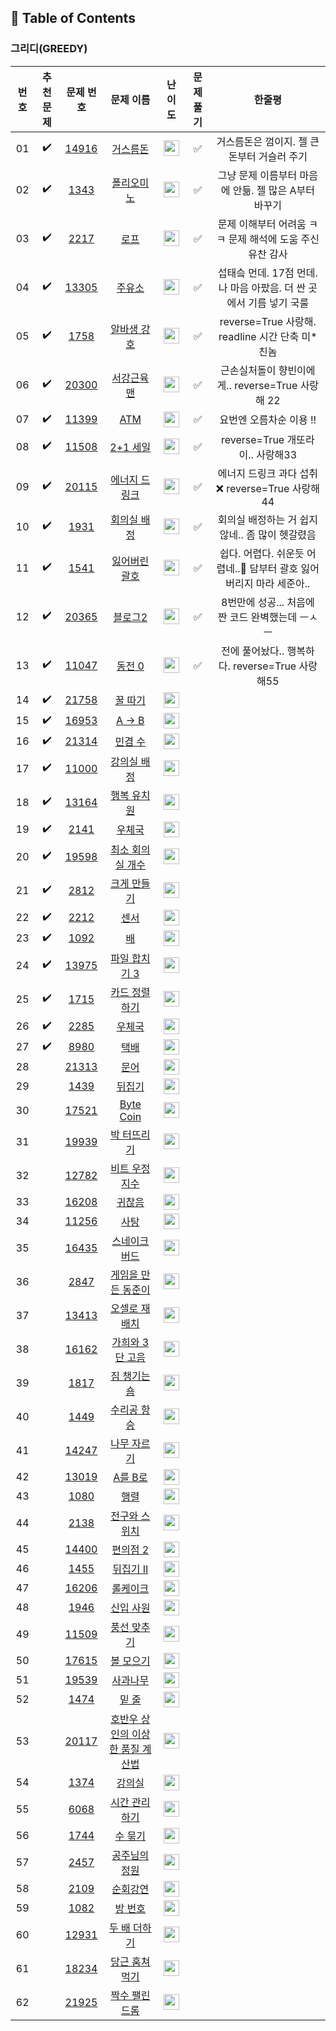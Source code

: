 ## 📝 Table of Contents
### 그리디(GREEDY)

|번호|        추천 문제      |                               문제 번호                                  |                                          문제 이름                                 |                                       난이도                                     | 문제 풀기|    한줄평 |
| :-----: | :-----: | :-----: | :-----: | :-----: | :-----: | :-----: |
| 01 |  :heavy_check_mark:  | <a href="https://www.acmicpc.net/problem/14916" target="_blank">14916</a> | <a href="https://www.acmicpc.net/problem/14916" target="_blank">거스름돈</a>      | <img height="25px" width="25px" src="https://static.solved.ac/tier_small/6.svg"/> |  ✅  |거스름돈은 껌이지. 젤 큰 돈부터 거슬러 주기|
| 02 |  :heavy_check_mark:  | <a href="https://www.acmicpc.net/problem/1343" target="_blank">1343</a>   | <a href="https://www.acmicpc.net/problem/1343" target="_blank">폴리오미노</a>     | <img height="25px" width="25px" src="https://static.solved.ac/tier_small/6.svg"/> |  ✅  |그냥 문제 이름부터 마음에 안듦. 젤 많은 A부터 바꾸기|
| 03 |  :heavy_check_mark:  | <a href="https://www.acmicpc.net/problem/2217" target="_blank">2217</a>   | <a href="https://www.acmicpc.net/problem/2217" target="_blank">로프</a>           | <img height="25px" width="25px" src="https://static.solved.ac/tier_small/7.svg"/>    |  ✅  |문제 이해부터 어려움 ㅋㅋ 문제 해석에 도움 주신 유찬 감사|
| 04 |  :heavy_check_mark:  | <a href="https://www.acmicpc.net/problem/13305" target="_blank">13305</a> | <a href="https://www.acmicpc.net/problem/13305" target="_blank">주유소</a>        | <img height="25px" width="25px" src="https://static.solved.ac/tier_small/7.svg"/> |  ✅  |섭태슼 먼데. 17점 먼데. 나 마음 아팠음. 더 싼 곳에서 기름 넣기 국룰|
| 05 |  :heavy_check_mark:  | <a href="https://www.acmicpc.net/problem/1758" target="_blank">1758</a>   | <a href="https://www.acmicpc.net/problem/1758" target="_blank">알바생 강호</a>    | <img height="25px" width="25px" src="https://static.solved.ac/tier_small/7.svg"/> |  ✅  |reverse=True 사랑해. readline 시간 단축 미*친놈|
| 06 |  :heavy_check_mark:  | <a href="https://www.acmicpc.net/problem/20300" target="_blank">20300</a> | <a href="https://www.acmicpc.net/problem/20300" target="_blank">서강근육맨</a>    | <img height="25px" width="25px" src="https://static.solved.ac/tier_small/7.svg"/> |  ✅  |근손실처돌이 향빈이에게.. reverse=True 사랑해 22|
| 07 |  :heavy_check_mark:  | <a href="https://www.acmicpc.net/problem/11399" target="_blank">11399</a> | <a href="https://www.acmicpc.net/problem/11399" target="_blank">ATM</a>           | <img height="25px" width="25px" src="https://static.solved.ac/tier_small/8.svg"/> |  ✅  |요번엔 오름차순 이용 !!|
| 08 |  :heavy_check_mark:  | <a href="https://www.acmicpc.net/problem/11508" target="_blank">11508</a> | <a href="https://www.acmicpc.net/problem/11508" target="_blank">2+1 세일</a>      | <img height="25px" width="25px" src="https://static.solved.ac/tier_small/8.svg"/> |  ✅  |reverse=True 개또라이.. 사랑해33|
| 09 |  :heavy_check_mark:  | <a href="https://www.acmicpc.net/problem/20115" target="_blank">20115</a> | <a href="https://www.acmicpc.net/problem/20115" target="_blank">에너지 드링크</a> | <img height="25px" width="25px" src="https://static.solved.ac/tier_small/8.svg"/> |  ✅  |에너지 드링크 과다 섭취 ❌ reverse=True 사랑해44|
| 10 |  :heavy_check_mark:  | <a href="https://www.acmicpc.net/problem/1931" target="_blank">1931</a>   | <a href="https://www.acmicpc.net/problem/1931" target="_blank">회의실 배정</a>    | <img height="25px" width="25px" src="https://static.solved.ac/tier_small/9.svg"/> |  ✅  |회의실 배정하는 거 쉽지 않네.. 좀 많이 헷갈렸음|
| 11 |  :heavy_check_mark:  | <a href="https://www.acmicpc.net/problem/1541" target="_blank">1541</a>   | <a href="https://www.acmicpc.net/problem/1541" target="_blank">잃어버린 괄호</a>  | <img height="25px" width="25px" src="https://static.solved.ac/tier_small/9.svg"/> |✅|쉽다. 어렵다. 쉬운듯 어렵네..🤮 담부터 괄호 잃어버리지 마라 세준아..|
| 12 |  :heavy_check_mark:  | <a href="https://www.acmicpc.net/problem/20365" target="_blank">20365</a> | <a href="https://www.acmicpc.net/problem/20365" target="_blank">블로그2</a>       | <img height="25px" width="25px" src="https://static.solved.ac/tier_small/9.svg"/> |  ✅  |8번만에 성공... 처음에 짠 코드 완벽했는데 ㅡㅅㅡ|
| 13 |  :heavy_check_mark:  | <a href="https://www.acmicpc.net/problem/11047" target="_blank">11047</a> | <a href="https://www.acmicpc.net/problem/11047" target="_blank">동전 0</a>        | <img height="25px" width="25px" src="https://static.solved.ac/tier_small/9.svg"/> |✅|전에 풀어놨다.. 행복하다. reverse=True 사랑해55 |
| 14 |  :heavy_check_mark:  | <a href="https://www.acmicpc.net/problem/21758" target="_blank">21758</a> | <a href="https://www.acmicpc.net/problem/21758" target="_blank">꿀 따기</a>       | <img height="25px" width="25px" src="https://static.solved.ac/tier_small/9.svg"/> | |      |
| 15 |  :heavy_check_mark:  | <a href="https://www.acmicpc.net/problem/16953" target="_blank">16953</a> | <a href="https://www.acmicpc.net/problem/16953" target="_blank">A → B</a>         | <img height="25px" width="25px" src="https://static.solved.ac/tier_small/10.svg"/> |    |      |
| 16 |  :heavy_check_mark:  | <a href="https://www.acmicpc.net/problem/21314" target="_blank">21314</a> | <a href="https://www.acmicpc.net/problem/21314" target="_blank">민겸 수</a>       | <img height="25px" width="25px" src="https://static.solved.ac/tier_small/10.svg"/> |    |      |
| 17 |  :heavy_check_mark:  | <a href="https://www.acmicpc.net/problem/11000" target="_blank">11000</a> | <a href="https://www.acmicpc.net/problem/11000" target="_blank">강의실 배정</a>   | <img height="25px" width="25px" src="https://static.solved.ac/tier_small/11.svg"/> |    |      |
| 18 |  :heavy_check_mark:  | <a href="https://www.acmicpc.net/problem/13164" target="_blank">13164</a> | <a href="https://www.acmicpc.net/problem/13164" target="_blank">행복 유치원</a>   | <img height="25px" width="25px" src="https://static.solved.ac/tier_small/11.svg"/> |    |      |
| 19 |  :heavy_check_mark:  | <a href="https://www.acmicpc.net/problem/2141" target="_blank">2141</a>   | <a href="https://www.acmicpc.net/problem/2141" target="_blank">우체국</a>         | <img height="25px" width="25px" src="https://static.solved.ac/tier_small/11.svg"/> |    |      |
| 20 |  :heavy_check_mark:  | <a href="https://www.acmicpc.net/problem/19598" target="_blank">19598</a> | <a href="https://www.acmicpc.net/problem/19598" target="_blank">최소 회의실 개수</a> | <img height="25px" width="25px" src="https://static.solved.ac/tier_small/11.svg"/> |    |      |
| 21 |  :heavy_check_mark:  | <a href="https://www.acmicpc.net/problem/2812" target="_blank">2812</a>   | <a href="https://www.acmicpc.net/problem/2812" target="_blank">크게 만들기</a>       | <img height="25px" width="25px" src="https://static.solved.ac/tier_small/11.svg"/> |    |      |
| 22 |  :heavy_check_mark:  | <a href="https://www.acmicpc.net/problem/2212" target="_blank">2212</a>   | <a href="https://www.acmicpc.net/problem/2212" target="_blank">센서</a>              | <img height="25px" width="25px" src="https://static.solved.ac/tier_small/11.svg"/> |    |      |
| 23 |  :heavy_check_mark:  | <a href="https://www.acmicpc.net/problem/1092" target="_blank">1092</a>   | <a href="https://www.acmicpc.net/problem/1092" target="_blank">배</a>                | <img height="25px" width="25px" src="https://static.solved.ac/tier_small/11.svg"/> |    |      |
| 24 |  :heavy_check_mark:  | <a href="https://www.acmicpc.net/problem/13975" target="_blank">13975</a> | <a href="https://www.acmicpc.net/problem/13975" target="_blank">파일 합치기 3</a>    | <img height="25px" width="25px" src="https://static.solved.ac/tier_small/11.svg"/> |    |      |
| 25 |  :heavy_check_mark:  | <a href="https://www.acmicpc.net/problem/1715" target="_blank">1715</a>   | <a href="https://www.acmicpc.net/problem/1715" target="_blank">카드 정렬하기</a>     | <img height="25px" width="25px" src="https://static.solved.ac/tier_small/12.svg"/> |    |      |
| 26 |  :heavy_check_mark:  | <a href="https://www.acmicpc.net/problem/2285" target="_blank">2285</a>   | <a href="https://www.acmicpc.net/problem/2285" target="_blank">우체국</a>            | <img height="25px" width="25px" src="https://static.solved.ac/tier_small/12.svg"/> |    |      |
| 27 |  :heavy_check_mark:  | <a href="https://www.acmicpc.net/problem/8980" target="_blank">8980</a>   | <a href="https://www.acmicpc.net/problem/8980" target="_blank">택배</a>              | <img height="25px" width="25px" src="https://static.solved.ac/tier_small/13.svg"/> |    |      |
| 28 |                      | <a href="https://www.acmicpc.net/problem/21313" target="_blank">21313</a> | <a href="https://www.acmicpc.net/problem/21313" target="_blank">문어</a>             | <img height="25px" width="25px" src="https://static.solved.ac/tier_small/4.svg"/> |    |      |
| 29 |                      | <a href="https://www.acmicpc.net/problem/1439" target="_blank">1439</a>   | <a href="https://www.acmicpc.net/problem/1439" target="_blank">뒤집기</a>            | <img height="25px" width="25px" src="https://static.solved.ac/tier_small/6.svg"/> |    |      |
| 30 |                      | <a href="https://www.acmicpc.net/problem/17521" target="_blank">17521</a> | <a href="https://www.acmicpc.net/problem/17521" target="_blank">Byte Coin</a>        | <img height="25px" width="25px" src="https://static.solved.ac/tier_small/6.svg"/> |    |      |
| 31 |                      | <a href="https://www.acmicpc.net/problem/19939" target="_blank">19939</a> | <a href="https://www.acmicpc.net/problem/19939" target="_blank">박 터뜨리기</a>      | <img height="25px" width="25px" src="https://static.solved.ac/tier_small/6.svg"/> |    |      |
| 32 |                      | <a href="https://www.acmicpc.net/problem/12782" target="_blank">12782</a> | <a href="https://www.acmicpc.net/problem/12782" target="_blank">비트 우정지수</a>    | <img height="25px" width="25px" src="https://static.solved.ac/tier_small/6.svg"/> |    |      |
| 33 |                      | <a href="https://www.acmicpc.net/problem/16208" target="_blank">16208</a> | <a href="https://www.acmicpc.net/problem/16208" target="_blank">귀찮음</a>           | <img height="25px" width="25px" src="https://static.solved.ac/tier_small/6.svg"/> |    |    |
| 34 |                      | <a href="https://www.acmicpc.net/problem/11256" target="_blank">11256</a> | <a href="https://www.acmicpc.net/problem/11256" target="_blank">사탕</a>             | <img height="25px" width="25px" src="https://static.solved.ac/tier_small/6.svg"/> |    |      |
| 35 |                      | <a href="https://www.acmicpc.net/problem/16435" target="_blank">16435</a> | <a href="https://www.acmicpc.net/problem/16435" target="_blank">스네이크버드</a>      | <img height="25px" width="25px" src="https://static.solved.ac/tier_small/6.svg"/> |      ||
| 36 |                      | <a href="https://www.acmicpc.net/problem/2847" target="_blank">2847</a>   | <a href="https://www.acmicpc.net/problem/2847" target="_blank">게임을 만든 동준이</a> | <img height="25px" width="25px" src="https://static.solved.ac/tier_small/7.svg"/> |    |      |
| 37 |                      | <a href="https://www.acmicpc.net/problem/13413" target="_blank">13413</a> | <a href="https://www.acmicpc.net/problem/13413" target="_blank">오셀로 재배치</a>     | <img height="25px" width="25px" src="https://static.solved.ac/tier_small/7.svg"/> |    |      |
| 38 |                      | <a href="https://www.acmicpc.net/problem/16162" target="_blank">16162</a> | <a href="https://www.acmicpc.net/problem/16162" target="_blank">가희와 3단 고음</a>   | <img height="25px" width="25px" src="https://static.solved.ac/tier_small/7.svg"/> |    |      |
| 39 |                      | <a href="https://www.acmicpc.net/problem/1817" target="_blank">1817</a>   | <a href="https://www.acmicpc.net/problem/1817" target="_blank">짐 챙기는 숌</a>       | <img height="25px" width="25px" src="https://static.solved.ac/tier_small/7.svg"/> |    |      |
| 40 |                      | <a href="https://www.acmicpc.net/problem/1449" target="_blank">1449</a>   | <a href="https://www.acmicpc.net/problem/1449" target="_blank">수리공 항승</a>        | <img height="25px" width="25px" src="https://static.solved.ac/tier_small/8.svg"/> |    |      |
| 41 |                      | <a href="https://www.acmicpc.net/problem/14247" target="_blank">14247</a> | <a href="https://www.acmicpc.net/problem/14247" target="_blank">나무 자르기</a>       | <img height="25px" width="25px" src="https://static.solved.ac/tier_small/8.svg"/> |      ||
| 42 |                      | <a href="https://www.acmicpc.net/problem/13019" target="_blank">13019</a> | <a href="https://www.acmicpc.net/problem/13019" target="_blank">A를 B로</a>           | <img height="25px" width="25px" src="https://static.solved.ac/tier_small/9.svg"/> |    |      |
| 43 |                      | <a href="https://www.acmicpc.net/problem/1080" target="_blank">1080</a>   | <a href="https://www.acmicpc.net/problem/1080" target="_blank">행렬</a>               | <img height="25px" width="25px" src="https://static.solved.ac/tier_small/9.svg"/> |    |      |
| 44 |                      | <a href="https://www.acmicpc.net/problem/2138" target="_blank">2138</a>   | <a href="https://www.acmicpc.net/problem/2138" target="_blank">전구와 스위치</a>      | <img height="25px" width="25px" src="https://static.solved.ac/tier_small/9.svg"/> |    |      |
| 45 |                      | <a href="https://www.acmicpc.net/problem/14400" target="_blank">14400</a> | <a href="https://www.acmicpc.net/problem/14400" target="_blank">편의점 2</a>          | <img height="25px" width="25px" src="https://static.solved.ac/tier_small/9.svg"/> |    |      |
| 46 |                      | <a href="https://www.acmicpc.net/problem/1455" target="_blank">1455</a>   | <a href="https://www.acmicpc.net/problem/1455" target="_blank">뒤집기 II</a>          | <img height="25px" width="25px" src="https://static.solved.ac/tier_small/9.svg"/> |    |      |
| 47 |                      | <a href="https://www.acmicpc.net/problem/16206" target="_blank">16206</a> | <a href="https://www.acmicpc.net/problem/16206" target="_blank">롤케이크</a>          | <img height="25px" width="25px" src="https://static.solved.ac/tier_small/9.svg"/> |    |      |
| 48 |                      | <a href="https://www.acmicpc.net/problem/1946" target="_blank">1946</a>   | <a href="https://www.acmicpc.net/problem/1946" target="_blank">신입 사원</a>          | <img height="25px" width="25px" src="https://static.solved.ac/tier_small/10.svg"/> |    |      |
| 49 |                      | <a href="https://www.acmicpc.net/problem/11509" target="_blank">11509</a> | <a href="https://www.acmicpc.net/problem/11509" target="_blank">풍선 맞추기</a>       | <img height="25px" width="25px" src="https://static.solved.ac/tier_small/10.svg"/> |    |      |
| 50 |                      | <a href="https://www.acmicpc.net/problem/17615" target="_blank">17615</a> | <a href="https://www.acmicpc.net/problem/17615" target="_blank">볼 모으기</a>         | <img height="25px" width="25px" src="https://static.solved.ac/tier_small/10.svg"/> |    |      |
| 51 |                      | <a href="https://www.acmicpc.net/problem/19539" target="_blank">19539</a> | <a href="https://www.acmicpc.net/problem/19539" target="_blank">사과나무</a>          | <img height="25px" width="25px" src="https://static.solved.ac/tier_small/10.svg"/> |    |      |
| 52 |                      | <a href="https://www.acmicpc.net/problem/1474" target="_blank">1474</a>   | <a href="https://www.acmicpc.net/problem/1474" target="_blank">밑 줄</a>              | <img height="25px" width="25px" src="https://static.solved.ac/tier_small/10.svg"/> |    |      |
| 53 |                      | <a href="https://www.acmicpc.net/problem/20117" target="_blank">20117</a> | <a href="https://www.acmicpc.net/problem/20117" target="_blank">호반우 상인의 이상한 품질 계산법</a> | <img height="25px" width="25px" src="https://static.solved.ac/tier_small/10.svg"/> |    |      |
| 54 |                      | <a href="https://www.acmicpc.net/problem/1374" target="_blank">1374</a>   | <a href="https://www.acmicpc.net/problem/1374" target="_blank">강의실</a>             | <img height="25px" width="25px" src="https://static.solved.ac/tier_small/11.svg"/> |    |      |
| 55 |                      | <a href="https://www.acmicpc.net/problem/6068" target="_blank">6068</a>   | <a href="https://www.acmicpc.net/problem/6068" target="_blank">시간 관리하기</a>      | <img height="25px" width="25px" src="https://static.solved.ac/tier_small/11.svg"/> |    |      |
| 56 |                      | <a href="https://www.acmicpc.net/problem/1744" target="_blank">1744</a>   | <a href="https://www.acmicpc.net/problem/1744" target="_blank">수 묶기</a>            | <img height="25px" width="25px" src="https://static.solved.ac/tier_small/12.svg"/> |    |      |
| 57 |                      | <a href="https://www.acmicpc.net/problem/2457" target="_blank">2457</a>   | <a href="https://www.acmicpc.net/problem/2457" target="_blank">공주님의 정원</a>      | <img height="25px" width="25px" src="https://static.solved.ac/tier_small/12.svg"/> |    |      |
| 58 |                      | <a href="https://www.acmicpc.net/problem/2109" target="_blank">2109</a>   | <a href="https://www.acmicpc.net/problem/2109" target="_blank">순회강연</a>           | <img height="25px" width="25px" src="https://static.solved.ac/tier_small/12.svg"/> |    |      |
| 59 |                      | <a href="https://www.acmicpc.net/problem/1082" target="_blank">1082</a>   | <a href="https://www.acmicpc.net/problem/1082" target="_blank">방 번호</a>            | <img height="25px" width="25px" src="https://static.solved.ac/tier_small/12.svg"/> |    |      |
| 60 |                      | <a href="https://www.acmicpc.net/problem/12931" target="_blank">12931</a> | <a href="https://www.acmicpc.net/problem/12931" target="_blank">두 배 더하기</a>      | <img height="25px" width="25px" src="https://static.solved.ac/tier_small/12.svg"/> |    |      |
| 61 |                      | <a href="https://www.acmicpc.net/problem/18234" target="_blank">18234</a> | <a href="https://www.acmicpc.net/problem/18234" target="_blank">당근 훔쳐 먹기</a>    | <img height="25px" width="25px" src="https://static.solved.ac/tier_small/12.svg"/> |    |      |
| 62 |                      | <a href="https://www.acmicpc.net/problem/21925" target="_blank">21925</a> | <a href="https://www.acmicpc.net/problem/21925" target="_blank">짝수 팰린드롬</a>     | <img height="25px" width="25px" src="https://static.solved.ac/tier_small/14.svg"/> |    |      | 
